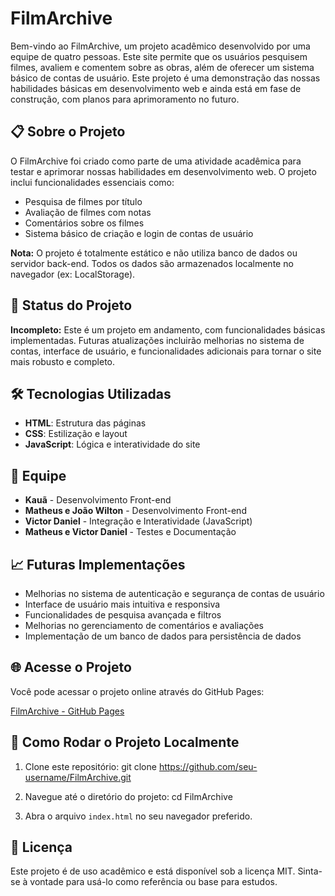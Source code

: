 # FilmArchive

Bem-vindo ao FilmArchive, um projeto acadêmico desenvolvido por uma equipe de quatro pessoas. Este site permite que os usuários pesquisem filmes, avaliem e comentem sobre as obras, além de oferecer um sistema básico de contas de usuário. Este projeto é uma demonstração das nossas habilidades básicas em desenvolvimento web e ainda está em fase de construção, com planos para aprimoramento no futuro.

## 📋 Sobre o Projeto

O FilmArchive foi criado como parte de uma atividade acadêmica para testar e aprimorar nossas habilidades em desenvolvimento web. O projeto inclui funcionalidades essenciais como:

- Pesquisa de filmes por título
- Avaliação de filmes com notas
- Comentários sobre os filmes
- Sistema básico de criação e login de contas de usuário

**Nota:** O projeto é totalmente estático e não utiliza banco de dados ou servidor back-end. Todos os dados são armazenados localmente no navegador (ex: LocalStorage).

## 🚧 Status do Projeto

**Incompleto:** Este é um projeto em andamento, com funcionalidades básicas implementadas. Futuras atualizações incluirão melhorias no sistema de contas, interface de usuário, e funcionalidades adicionais para tornar o site mais robusto e completo.

## 🛠️ Tecnologias Utilizadas

- **HTML**: Estrutura das páginas
- **CSS**: Estilização e layout
- **JavaScript**: Lógica e interatividade do site

## 👥 Equipe

- **Kauã** - Desenvolvimento Front-end
- **Matheus e João Wilton** - Desenvolvimento Front-end
- **Victor Daniel** - Integração e Interatividade (JavaScript)
- **Matheus e Victor Daniel** - Testes e Documentação

## 📈 Futuras Implementações

- Melhorias no sistema de autenticação e segurança de contas de usuário
- Interface de usuário mais intuitiva e responsiva
- Funcionalidades de pesquisa avançada e filtros
- Melhorias no gerenciamento de comentários e avaliações
- Implementação de um banco de dados para persistência de dados

## 🌐 Acesse o Projeto

Você pode acessar o projeto online através do GitHub Pages:

[FilmArchive - GitHub Pages](https://victordepx.github.io/FilmArchive.github.io/)

## 🔧 Como Rodar o Projeto Localmente

1. Clone este repositório: git clone https://github.com/seu-username/FilmArchive.git
   
3. Navegue até o diretório do projeto: cd FilmArchive
  
5. Abra o arquivo `index.html` no seu navegador preferido.

## 📄 Licença

Este projeto é de uso acadêmico e está disponível sob a licença MIT. Sinta-se à vontade para usá-lo como referência ou base para estudos.


